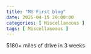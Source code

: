 ```yaml
---
title: "MY First blog"
date: 2025-04-15 20:00:00
categories: [ Miscellaneous ]
tags: [ Miscellaneous ]
---
```


5180+ miles of drive in 3 weeks

